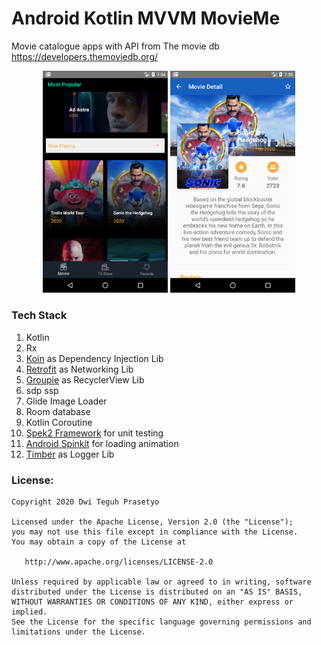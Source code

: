# Android Kotlin MVVM MovieMe
Movie catalogue apps with API from The movie db https://developers.themoviedb.org/

<p align="center">
<img src="Screenshot_1587126880.png" width="200"/>
<img src="Screenshot_1587126910.png" width="200"/>
</p>


### Tech Stack
1. Kotlin
2. Rx
2. [Koin](https://start.insert-koin.io/#/) as Dependency Injection Lib
3. [Retrofit](https://square.github.io/retrofit/) as Networking Lib
4. [Groupie](https://github.com/lisawray/groupie) as RecyclerView Lib
5. sdp ssp
6. Glide Image Loader
7. Room database
8. Kotlin Coroutine
9. [Spek2 Framework](https://www.spekframework.org/) for unit testing 
10. [Android Spinkit](https://github.com/ybq/Android-SpinKit) for loading animation
11. [Timber](https://github.com/JakeWharton/timber) as Logger Lib

### License: ###
~~~~
Copyright 2020 Dwi Teguh Prasetyo 

Licensed under the Apache License, Version 2.0 (the "License");
you may not use this file except in compliance with the License.
You may obtain a copy of the License at

   http://www.apache.org/licenses/LICENSE-2.0

Unless required by applicable law or agreed to in writing, software
distributed under the License is distributed on an "AS IS" BASIS,
WITHOUT WARRANTIES OR CONDITIONS OF ANY KIND, either express or implied.
See the License for the specific language governing permissions and
limitations under the License.
~~~~
